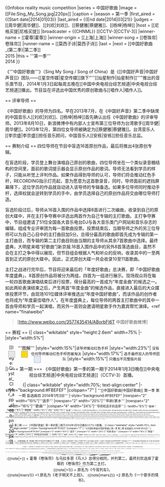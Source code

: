 {{Infobox reality music competition
|series = 中国好歌曲
|image = [[File:Sing_My_Song.jpg|220px]]
|caption = 
|season = 第一季
|first_aired = {{Start date|2014|01|03}}
|last_aired = {{End date|2014|03|21}}
|judges = [[周华健|周华健]]、[[刘欢|刘欢]]、[[蔡健雅|蔡健雅]]、[[杨坤|杨坤]]
|host = [[尼格买提|尼格买提]]
|broadcaster = {{CHNML}} [[CCTV-3|CCTV-3]]
|winner-name = [[霍尊|霍尊]]
|winner-origin = [[上海|上海]]
|winner-song = [[卷珠帘|卷珠帘]]
|runner-name = [[莫西子诗|莫西子诗]]
|last = 
|next = [[中国好歌曲_(第二季)|第二季]]<br>2015
|this = '''第一季'''<br>2014
}}

《'''中国好歌曲'''》（Sing My Song / Song of China）是《[[中国好声音|中国好声音]]》团队——[[星空传媒|星空传媒]]旗下“'''[[灿星制作|灿星制作]]'''”推出的音乐类节目，2014年1月3日起每周五晚在[[中国中央电视台综艺频道|中央电视台综艺频道]]播出。节目旨在评选出中国优秀的原创歌曲与[[唱作人|唱作人]]。

== 评审导师 ==

《中国好歌曲》的导师为四名。早在2013年7月，在《中国好声音》第二季中缺席的中国音乐人[[刘欢|刘欢]]、[[杨坤|杨坤]]首先确认出任《中国好歌曲》的评审导师。2013年8月10日，新浪微博中有内部人士宣布第三位导师为台湾歌手[[周华健|周华健]]。2013年12月，第四位女导师被确定为[[蔡健雅|蔡健雅]]。台湾音乐人[[李宗盛|李宗盛]]担任音乐顾问，中国音乐人[[安栋|安栋]]担任音乐总监。

== 赛制介绍 ==
四位导师在节目中盲选16首原创作品，最后将推出4张原创专辑。

在盲选阶段，学员登上舞台演唱自己原创的歌曲，四位导师坐在一个类似录音棚结构的空间里，面前的歌词提示器会显示原创作品的歌词。导师无法看到学员的样子，只能从听觉上评判作品。如果作品得到导师的认可，导师们将会推动红色手杆，RECORDING指示灯亮起，意为愿意为这首歌录音，同时，导师面前的遮挡屏幕降下，这位学员的作品就自动进入该导师的专辑备选。如果多位导师同时推动手杆，选择权就会逆转到学员的手中，由学员选择自己的原创作品将交由哪位导师打造。

盲选阶段过后，导师从16首入围的作品中选择8首进行二次编曲，收录到自己的原创大碟中，并在主打争夺赛中评选出两首作为自己专辑的主打歌曲。主打争夺赛中，节目组邀请了51位全国各大音乐电台DJ与各大音乐类门户网站和音乐杂志的编辑，组成专业评审团为每一首歌曲投票。投票结束后，当期导师之外的另三位导师可以为自己心目中的主打曲目加5分。总得分最高的歌曲即首先成为专辑的第一主打曲目，而专辑的第二主打曲目则由当期的主导师从其余7首歌曲中选择。最终盛典，大明星来唱“好歌曲”]新京报.</ref>16首入围作品中的另外8首落选曲目，虽然不会在主打之争中得以展现，但节目组会根据人气和听众的反响，收录其中的一至两首到正式的原创大碟中。因此，正式原创大碟一共会收录10至11首歌曲。

主打之战进行完毕后，节目将迎来最后的「年度好歌曲」总决赛，即「中国好歌曲年度盛典」，8首原创作品将被分为两组，四首为一组进行展示。现场观众将在每一轮四首歌曲演唱结束后进行投票，得分最高的一首成为“年度金曲”的候选之一。如此两轮表演结束之后，产生两首“年度金曲”的候选作品，直接进入最后的大众媒体投票环节，由现场101位媒体评审推选出“年度中国好歌曲”，而该作品的创作者也将成为“年度最佳唱作人”。在年度盛典上，每位导师的两首主打歌曲中的其中一首由导师和学员一起演唱，而另外一首则会邀请明星歌手作为嘉宾帮忙演绎。<ref name="finalweibo"
>[http://www.weibo.com/3577435414/ABorbFI6T 中国好歌曲微博]</ref>

== 赛程 ==
{| class="wikitable" style="height:2.6em" width=75% 
|-
|style="width:5%"|<center>'''图解'''
|style="width:15%"|<span style="text-align:center; display:block; float:left; height:20px; width:20px; vertical-align:middle;margin-left:10px;margin-right:10px;">[[Image:Crystal_Clear_app_clean.png|20px]] </span><small>该导师推动红色手杆</small>
|style="width:23%"|<span style="background:#E6E6E6; border:1px solid darkgrey; display:block; float:left; height:20px; width:20px; vertical-align:middle; margin-left:10px;margin-right:10px;"> </span> <small>没有任何导师推动红色手杆而被淘汰</small>
|style="width:17%"|<span style="background:gold; border:1px solid darkgrey; display:block; float:left; height:20px; width:20px; vertical-align:middle; margin-left:10px;margin-right:10px;"> </span> <small>选手最终加入的导师团队</small>
|style="width:15%"|<span style="background:#E0ECF8; border:1px solid darkgrey; display:block; float:left; height:20px; width:20px; vertical-align:middle; margin-left:10px;margin-right:10px;"> </span> <small>只播出不完整版片段</small>
<!-- 关于中国好声音条目里面的选手是否是主动选择、还是被导师选择，我认为并不是一件需要重点表示的部分，因为根据规则，只有一位导师选择的情况下，选手就没有选择导师的权利了，所以主动选择还是被动选择，是能通过表格看出来的，因此不需要颜色特殊注明了。-->
|}
=== 第一期 ===
《中国好歌曲》第一季的第一期于2014年1月3日晚在[[中央电视台综艺频道|中央电视台综艺频道]]（CCTV-3）首播。

{| class="wikitable" style="width:70%; text-align:center"
|-style="background:#FBEFEF"
|colspan="7" | <small>'''[[中国好歌曲|中国好歌曲]] 第一季 第一期 盲选曲目 2014年1月3日'''
|-style="background:#FBEFEF"
|rowspan="2" width="10%"|'''选手'''
|rowspan="2" width="20%"|'''年龄/家乡'''
|rowspan="2" width="16%"|'''歌曲'''
|colspan="4" width="24%"|<small>'''导师和选手的选择'''
|-
!width="6%"|<small>'''杨坤'''
!width="6%"|<small>'''蔡健雅'''
!width="6%"|<small>'''刘欢'''
!width="6%"|<small>'''周华健'''
|-
|Suby
|<small>23岁，[[台湾|台湾]][[彰化縣|彰化]]
|《If You Believe》
|style="background:gold; text-align:center;"|[[Image:Crystal_Clear_app_clean.png|20px]]
|style="text-align:center;"|[[Image:Crystal_Clear_app_clean.png|20px]]
|style="text-align:center;"|[[Image:Crystal_Clear_app_clean.png|20px]]
|style="text-align:center;"|[[Image:Crystal_Clear_app_clean.png|20px]]
|-
|王矜霖
|<small>23岁，[[黑龙江省|黑龙江省]][[哈尔滨市|哈尔滨市]][[巴彦县|巴彦县]]
|《她妈妈不喜欢我》
|style="text-align:center;"|[[Image:Crystal_Clear_app_clean.png|20px]]
|style="text-align:center;"|[[Image:Crystal_Clear_app_clean.png|20px]]
|style="background:gold; text-align:center;"|[[Image:Crystal_Clear_app_clean.png|20px]]
|style="text-align:center;"|[[Image:Crystal_Clear_app_clean.png|20px]]
|-
|[[霍尊|霍尊]]
|<small>23岁，[[上海|上海]]
|《卷珠帘》
|style="text-align:center;"|[[Image:Crystal_Clear_app_clean.png|20px]]
|style="text-align:center;"|[[Image:Crystal_Clear_app_clean.png|20px]]
|style="background:gold; text-align:center;"|[[Image:Crystal_Clear_app_clean.png|20px]]
|style="text-align:center;"|[[Image:Crystal_Clear_app_clean.png|20px]]
|-
|周三
|<small>35岁，[[云南省|云南]][[曲靖|曲靖]]
|《一个歌手的情书》
|style="text-align:center;"|[[Image:Crystal_Clear_app_clean.png|20px]]
|style="background:gold; text-align:center;"|[[Image:Crystal_Clear_app_clean.png|20px]]
|style="text-align:center;"|[[Image:Crystal_Clear_app_clean.png|20px]]
|style="text-align:center;"|[[Image:Crystal_Clear_app_clean.png|20px]]
|-
|涂议嘉
|<small>16岁，[[四川省|四川]][[成都|成都]]
|《蒲公英在飞》
|—
|style="text-align:center;"|[[Image:Crystal_Clear_app_clean.png|20px]]
|style="background:gold; text-align:center;"|[[Image:Crystal_Clear_app_clean.png|20px]]
|style="text-align:center;"|[[Image:Crystal_Clear_app_clean.png|20px]]
|-
|邱振哲
|<small>24岁，[[台湾|台湾]][[台中|台中]]
|《我不需要》
|style="text-align:center;"|[[Image:Crystal_Clear_app_clean.png|20px]]
|style="text-align:center;"|[[Image:Crystal_Clear_app_clean.png|20px]]
|style="text-align:center;"|[[Image:Crystal_Clear_app_clean.png|20px]]
|style="background:gold; text-align:center;"|[[Image:Crystal_Clear_app_clean.png|20px]]
|-
|张岭
|<small>46岁，[[北京|北京]]
|《喝酒 Blues》
|style="text-align:center;"|[[Image:Crystal_Clear_app_clean.png|20px]]
|—
|style="background:gold; text-align:center;"|[[Image:Crystal_Clear_app_clean.png|20px]]
|style="text-align:center;"|[[Image:Crystal_Clear_app_clean.png|20px]]
|-
|}

=== 第二期 ===
《中国好歌曲》第一季的第二期于2014年1月10日晚在CCTV-3首播。
{| class="wikitable" style="width:70%; text-align:center"
|-style="background:#F7F2E0"
|colspan="7" | <small>'''[[中国好歌曲|中国好歌曲]] 第一季 第二期 盲选曲目 2014年1月10日'''
|-style="background:#F7F2E0"
|rowspan="2" width="10%"|'''选手'''
|rowspan="2" width="20%"|'''年龄/家乡'''
|rowspan="2" width="16%"|'''歌曲'''
|colspan="4" width="24%"|<small>'''导师和选手的选择'''
|-
!width="6%"|<small>'''杨坤'''
!width="6%"|<small>'''蔡健雅'''
!width="6%"|<small>'''刘欢'''
!width="6%"|<small>'''周华健'''
|-
| 铃凯
| <small>27岁，[[新加坡|新加坡]]
|《一个人》
|style="text-align:center;"|[[Image:Crystal_Clear_app_clean.png|20px]]
|style="background:gold; text-align:center;"|[[Image:Crystal_Clear_app_clean.png|20px]]
|style="text-align:center;"|[[Image:Crystal_Clear_app_clean.png|20px]]
|style="text-align:center;"|[[Image:Crystal_Clear_app_clean.png|20px]]
|-
| 谢帝
| <small>24岁，[[四川|四川]][[成都|成都]]
|《明天不上班》
|—
|style="background:gold; text-align:center;"|[[Image:Crystal_Clear_app_clean.png|20px]]
|style="text-align:center;"|[[Image:Crystal_Clear_app_clean.png|20px]]
|—
|-style="background:#E6E6E6"
| 王晓天
| <small>25岁，[[黑龙江省|黑龙江]][[牡丹江市|牡丹江]]
|《再见吧 喵小姐》
|—
|—
|—
|—
|-
| 莫西子诗
| <small>35岁，[[四川省|四川]][[大凉山|大凉山]] ([[彝族|彝族]])
|《要死一定要死在你手里》
|style="background:gold; text-align:center;"|[[Image:Crystal_Clear_app_clean.png|20px]]
|style="text-align:center;"|[[Image:Crystal_Clear_app_clean.png|20px]]
|—
|—
|-
| 辛若天
| <small>30岁，[[北京|北京]]
|《针针扎》
|—
|style="text-align:center;"|[[Image:Crystal_Clear_app_clean.png|20px]]
|—
|style="background:gold; text-align:center;"|[[Image:Crystal_Clear_app_clean.png|20px]]
|-
|  刘金
| <small>36岁，[[上海|上海]]
|《第十一年》
|style="text-align:center;"|[[Image:Crystal_Clear_app_clean.png|20px]]
|style="text-align:center;"|[[Image:Crystal_Clear_app_clean.png|20px]]
|—
|style="background:gold; text-align:center;"|[[Image:Crystal_Clear_app_clean.png|20px]]
|-
|  王思远
| <small>24岁，[[辽宁|辽宁]][[沈阳|沈阳]]
|《她》
|style="text-align:center;"|[[Image:Crystal_Clear_app_clean.png|20px]]
|style="text-align:center;"|[[Image:Crystal_Clear_app_clean.png|20px]]
|—
|style="background:gold; text-align:center;"|[[Image:Crystal_Clear_app_clean.png|20px]]
|}

=== 第三期 ===
《中国好歌曲》第一季的第三期于2014年1月17日晚在CCTV-3首播。
{| class="wikitable" style="width:70%; text-align:center"
|-style="background:#F4FA58"
|colspan="7" | <small>'''[[中国好歌曲|中国好歌曲]] 第一季 第三期 盲选曲目 2014年1月17日'''
|-style="background:#F4FA58"
|rowspan="2" width="10%"|'''选手'''
|rowspan="2" width="20%"|'''年龄/家乡'''
|rowspan="2" width="16%"|'''歌曲'''
|colspan="4" width="24%"|<small>'''导师和选手的选择'''
|-
!width="6%"|<small>'''杨坤'''
!width="6%"|<small>'''蔡健雅'''
!width="6%"|<small>'''刘欢'''
!width="6%"|<small>'''周华健'''
|-
| 蒋瑶嘉
| <small>19岁，[[浙江省|浙江]][[湖州|湖州]]
|《梦的堡垒》
|—
|—
|—
|style="background:gold; text-align:center;"|[[Image:Crystal_Clear_app_clean.png|20px]]
|-
| 刘相松
| <small>31岁，[[山东省|山东]][[临沂|临沂]]
|《春来了》
|—
|style="background:gold; text-align:center;"|[[Image:Crystal_Clear_app_clean.png|20px]]
|—
|—
|-
| [[乌拉多恩|乌拉多恩]]
| <small>33岁，[[山东|山东]][[济南|济南]] ([[满族|满族]])
|《鸟人》
|style="text-align:center;"|[[Image:Crystal_Clear_app_clean.png|20px]]
|style="text-align:center;"|[[Image:Crystal_Clear_app_clean.png|20px]]
|style="background:gold; text-align:center;"|[[Image:Crystal_Clear_app_clean.png|20px]]
|style="text-align:center;"|[[Image:Crystal_Clear_app_clean.png|20px]]
|-style="background:#E6E6E6"
| 杨众国
| <small>24岁，[[河北省|河北]][[承德|承德]][[隆化县|隆化县]]
|《悠哉》
|—
|—
|—
|—
|-
| 项亚蕻
| <small>23岁，[[浙江|浙江]][[金华|金华]]
|《伤》
|style="text-align:center;"|[[Image:Crystal_Clear_app_clean.png|20px]]
|style="text-align:center;"|[[Image:Crystal_Clear_app_clean.png|20px]]
|style="text-align:center;"|[[Image:Crystal_Clear_app_clean.png|20px]]
|style="background:gold; text-align:center;"|[[Image:Crystal_Clear_app_clean.png|20px]]
|-
| 慢慢说组合
| <small>[[台湾|台湾]][[台北|台北]]
|《五虎》
|—
|style="background:gold; text-align:center;"|[[Image:Crystal_Clear_app_clean.png|20px]]
|—
|—
|-
| 马上又
| <small>42岁，[[北京|北京]]
|《她》
|style="background:gold; text-align:center;"|[[Image:Crystal_Clear_app_clean.png|20px]]
|—
|style="text-align:center;"|[[Image:Crystal_Clear_app_clean.png|20px]]
|—
|}

=== 第四期 ===
《中国好歌曲》第一季的第四期于2014年1月24日晚在CCTV-3首播，从这期开始，某些歌手的作品被节目剪辑成片段播出，在下表中以浅蓝色标注。另外，本期正式节目播出完毕后，制作方新开设栏目《原创之声》接档，请来《中国好歌曲》第一期的三位学员王矜霖、涂议嘉和周三，聊一聊原创歌曲背后的故事。

{| class="wikitable" style="width:70%; text-align:center"
|-style="background:#CEF6CE"
|colspan="7" | <small>'''[[中国好歌曲|中国好歌曲]] 第一季 第四期 盲选曲目 2014年1月24日'''
|-style="background:#CEF6CE"
|rowspan="2" width="10%"|'''选手'''
|rowspan="2" width="20%"|'''年龄/家乡'''
|rowspan="2" width="16%"|'''歌曲'''
|colspan="4" width="24%"|<small>'''导师和选手的选择'''
|-
!width="6%"|<small>'''杨坤'''
!width="6%"|<small>'''蔡健雅'''
!width="6%"|<small>'''刘欢'''
!width="6%"|<small>'''周华健'''
|-style="background:#E0ECF8"
|排黑尔丁
|<small>27岁，[[新疆|新疆]][[乌鲁木齐|乌鲁木齐]]
|《Funny Day》
|style="text-align:center;"|[[Image:Crystal_Clear_app_clean.png|20px]]
|—
|style="background:gold; text-align:center;"|[[Image:Crystal_Clear_app_clean.png|20px]]
|—
|-style="background:#E0ECF8"
|潭州
|<small>31岁，[[湖南|湖南]][[长沙|长沙]]
|《你》
|style="background:gold; text-align:center;"|[[Image:Crystal_Clear_app_clean.png|20px]]
|—
|—
|—
|-style="background:#E0ECF8"
|蛤小蟆
|<small>24岁，[[上海|上海]]
|《胖子的漂浮》
|—
|style="background:gold; text-align:center;"|[[Image:Crystal_Clear_app_clean.png|20px]]
|—
|—
|-style="background:#E0ECF8"
|孙嫣然
|<small>27岁，[[上海|上海]]
|《我的人生》
|—
|style="text-align:center;"|[[Image:Crystal_Clear_app_clean.png|20px]]
|—
|style="background:gold; text-align:center;"|[[Image:Crystal_Clear_app_clean.png|20px]]
|-style="background:#E0ECF8"
|陈翰文
|<small>26岁，[[福建|福建]]
|《给你们的歌》
|style="text-align:center;"|[[Image:Crystal_Clear_app_clean.png|20px]]
|style="background:gold; text-align:center;"|[[Image:Crystal_Clear_app_clean.png|20px]]
|—
|—
|-style="background:#E0ECF8"
|杜秋
|<small>31岁，[[广东|广东]][[广州|广州]]
|《某某》
|style="background:gold; text-align:center;"|[[Image:Crystal_Clear_app_clean.png|20px]]
|—
|—
|—
|-style="background:#E0ECF8"
|谢晖
|<small>36岁，[[江西|江西]]
|《如果爱死去》
|style="background:gold; text-align:center;"|[[Image:Crystal_Clear_app_clean.png|20px]]
|—
|—
|—
|-style="background:#E0ECF8"
|玩伴儿组合
|<small>
|《王》
|—
|style="text-align:center;"|[[Image:Crystal_Clear_app_clean.png|20px]]
|style="background:gold; text-align:center;"|[[Image:Crystal_Clear_app_clean.png|20px]]
|style="text-align:center;"|[[Image:Crystal_Clear_app_clean.png|20px]]
|-
|苏丹
|<small>26岁，[[陕西|陕西]][[西安|西安]]
|《寂静森林》
|style="background:gold; text-align:center;"|[[Image:Crystal_Clear_app_clean.png|20px]]
|style=" text-align:center;"|[[Image:Crystal_Clear_app_clean.png|20px]]
|—
|style=" text-align:center;"|[[Image:Crystal_Clear_app_clean.png|20px]]
|-
|沙洲
|<small>26岁，[[山东|山东]][[青岛|青岛]]
|《挖蛤蜊》
|style="background:gold; text-align:center;"|[[Image:Crystal_Clear_app_clean.png|20px]]
|—
|—
|—
|-
|赵雷
|<small>27岁，[[北京|北京]]
|《画》
|—
|—
|style="background:gold; text-align:center;"|[[Image:Crystal_Clear_app_clean.png|20px]]
|—
|-
|苗小青
|<small>26岁，[[内蒙古|内蒙古]][[科尔沁草原|科尔沁草原]]
|《海的对岸有个你》
|—
|—
|—
|style="background:gold; text-align:center;"|[[Image:Crystal_Clear_app_clean.png|20px]]
|-
|灰子
|<small>40岁，[[甘肃|甘肃]][[兰州|兰州]]
|《灰鸟》
|style="background:gold; text-align:center;"|[[Image:Crystal_Clear_app_clean.png|20px]]
|—
|—
|style="text-align:center;"|[[Image:Crystal_Clear_app_clean.png|20px]]
|-
|Mr. Miss
|<small>[[北京|北京]]
|《先生小姐那些事》
|—
|—
|style="background:gold; text-align:center;"|[[Image:Crystal_Clear_app_clean.png|20px]]
|—
|-
|刘博宽
|<small>27岁，[[陕西|陕西]][[咸阳|咸阳]]
|《8+8=8》
|—
|style="background:gold; text-align:center;"|[[Image:Crystal_Clear_app_clean.png|20px]]
|—
|—
|-style="background:#E0ECF8"
|吴极
|<small>31岁，[[上海|上海]]
|《灯火》
|style="text-align:center;"|[[Image:Crystal_Clear_app_clean.png|20px]]
|style="background:gold; text-align:center;"|[[Image:Crystal_Clear_app_clean.png|20px]]
|—
|—
|-style="background:#E0ECF8"
|王子
|<small>25岁，[[浙江|浙江]][[杭州|杭州]]
|《思念一个人》
|—
|—
|style="background:gold; text-align:center;"|[[Image:Crystal_Clear_app_clean.png|20px]]
|—
|-style="background:#E0ECF8"
|阿肆
|<small>25岁，[[上海|上海]]
|《别告诉妈妈我失恋了》
|—
|—
|style="background:gold; text-align:center;"|[[Image:Crystal_Clear_app_clean.png|20px]]
|—
|-style="background:#E0ECF8"
|郭一凡
|<small>26岁，[[上海|上海]]
|《停留》
|—
|style="background:gold; text-align:center;"|[[Image:Crystal_Clear_app_clean.png|20px]]
|—
|style="text-align:center;"|[[Image:Crystal_Clear_app_clean.png|20px]]
|-
|柳重言
|<small>50岁，[[香港|香港]]
|《空白的缘分》
|style="background:gold; text-align:center;"|[[Image:Crystal_Clear_app_clean.png|20px]]
|—
|—
|style="text-align:center;"|[[Image:Crystal_Clear_app_clean.png|20px]]
|}

=== 第五期 ===
《中国好歌曲》第一季的第五期于2014年1月31日晚在CCTV-3首播。某些歌手的作品被节目剪辑成片段播出，在下表中以浅蓝色标注。本期结束后，导师[[蔡健雅|蔡健雅]]的原创歌单已经收满。另外，本期正式节目播出完毕后的接档栏目《原创之声》请来《中国好歌曲》的三位学员蒋瑶嘉、谢帝以及莫西子诗，一起聊原创歌曲背后的故事。

{| class="wikitable" style="width:70%; text-align:center"
|-style="background:#CEF6EC"
|colspan="7" | <small>'''[[中国好歌曲|中国好歌曲]] 第一季 第五期 盲选曲目 2014年1月31日'''
|-style="background:#CEF6EC"
|rowspan="2" width="10%"|'''选手'''
|rowspan="2" width="20%"|'''年龄/家乡'''
|rowspan="2" width="16%"|'''歌曲'''
|colspan="4" width="24%"|<small>'''导师和选手的选择'''
|-
!width="6%"|<small>'''杨坤'''
!width="6%"|<small>'''蔡健雅'''
!width="6%"|<small>'''刘欢'''
!width="6%"|<small>'''周华健'''
|-style="background:#E0ECF8"
|[[张杰_(台湾歌手)|张杰]]
|<small>32岁，[[台湾|台湾]][[台北|台北]]
|《我只是想写一首开心的歌》
|—
|—
|—
|style="background:gold; text-align:center;"|[[Image:Crystal_Clear_app_clean.png|20px]]
|-style="background:#E0ECF8"
|杨炅翰
|<small>27岁，[[山东|山东]][[枣庄|枣庄]]
|《那里是哪里》
|—
|—
|style="background:gold; text-align:center;"|[[Image:Crystal_Clear_app_clean.png|20px]]
|—
|-style="background:#E0ECF8"
|唐茉菡
|<small>28岁，[[广西|广西]]
|《美梦成真》
|—
|—
|style="background:gold; text-align:center;"|[[Image:Crystal_Clear_app_clean.png|20px]]
|—
|-style="background:#E0ECF8"
|陈媛
|<small>24岁，[[福建|福建]][[泉州|泉州]]
|《带我走好吗》
|—
|—
|style="text-align:center;"|[[Image:Crystal_Clear_app_clean.png|20px]]
|style="background:gold; text-align:center;"|[[Image:Crystal_Clear_app_clean.png|20px]]
|-style="background:#E0ECF8"
|丁钰
|<small>27岁，[[江西|江西]][[南昌|南昌]]
|《老包》
|style="text-align:center;"|[[Image:Crystal_Clear_app_clean.png|20px]]
|style="background:gold; text-align:center;"|[[Image:Crystal_Clear_app_clean.png|20px]]
|—
|—
|-style="background:#E0ECF8"
|王青鹏
|<small>23岁，[[河北|河北]][[沧州|沧州]]
|《棒三狗》
|style="background:gold; text-align:center;"|[[Image:Crystal_Clear_app_clean.png|20px]]
|style="text-align:center;"|[[Image:Crystal_Clear_app_clean.png|20px]]
|style="text-align:center;"|[[Image:Crystal_Clear_app_clean.png|20px]]
|style="text-align:center;"|[[Image:Crystal_Clear_app_clean.png|20px]]
|-style="background:#E0ECF8"
|雷刚
|<small>41岁，[[北京|北京]]
|《永远年轻》
|—
|—
|—
|style="background:gold; text-align:center;"|[[Image:Crystal_Clear_app_clean.png|20px]]
|-style="background:#E0ECF8"
|[[金玟岐|金玟岐]]
|<small>27岁，[[江西|江西]][[鹰潭|鹰潭]]
|《爱呀》
|style="text-align:center;"|[[Image:Crystal_Clear_app_clean.png|20px]]
|—
|—
|style="background:gold; text-align:center;"|[[Image:Crystal_Clear_app_clean.png|20px]]
|-style="background:#E0ECF8"
|李巍
|<small>25岁，[[湖南|湖南]][[岳阳|岳阳]]
|《高点》
|—
|style="background:gold; text-align:center;"|[[Image:Crystal_Clear_app_clean.png|20px]]
|—
|style="text-align:center;"|[[Image:Crystal_Clear_app_clean.png|20px]]
|-style="background:#E0ECF8"
|吴琼
|<small>31岁，[[河北|河北]][[保定|保定]]
|《献给爱丽丝》
|—
|style="background:gold; text-align:center;"|[[Image:Crystal_Clear_app_clean.png|20px]]
|—
|style="text-align:center;"|[[Image:Crystal_Clear_app_clean.png|20px]]
|-
|Dewen和拖鞋
|<small>上海
|《开挂侠》
|style=" text-align:center;"|[[Image:Crystal_Clear_app_clean.png|20px]]
|style=" text-align:center;"|[[Image:Crystal_Clear_app_clean.png|20px]]
|style=" text-align:center;"|[[Image:Crystal_Clear_app_clean.png|20px]]
|style="background:gold; text-align:center;"|[[Image:Crystal_Clear_app_clean.png|20px]]
|-
|胡莎莎
|<small>26岁，[[天津|天津]]
|《唱念爱》
|style=" text-align:center;"|[[Image:Crystal_Clear_app_clean.png|20px]]
|style=" text-align:center;"|[[Image:Crystal_Clear_app_clean.png|20px]]
|—
|style="background:gold; text-align:center;"|[[Image:Crystal_Clear_app_clean.png|20px]]
|-
|赵照
|<small>34岁，[[山东|山东]][[聊城|聊城]]
|《当你老了》
|style=" text-align:center;"|[[Image:Crystal_Clear_app_clean.png|20px]]
|style="background:gold; text-align:center;"|[[Image:Crystal_Clear_app_clean.png|20px]]
|style=" text-align:center;"|[[Image:Crystal_Clear_app_clean.png|20px]]
|style=" text-align:center;"|[[Image:Crystal_Clear_app_clean.png|20px]]
|-
|鲁向卉
|<small>22岁，[[河北|河北]][[衡水|衡水]]
|《鱼儿》
|style=" text-align:center;"|[[Image:Crystal_Clear_app_clean.png|20px]]
|style=" text-align:center;"|[[Image:Crystal_Clear_app_clean.png|20px]]
|—
|style="background:gold; text-align:center;"|[[Image:Crystal_Clear_app_clean.png|20px]]
|-
|汤小康
|<small>38岁，[[马来西亚|马来西亚]]
|《法国老画家》
|—
|style="background:gold; text-align:center;"|[[Image:Crystal_Clear_app_clean.png|20px]]
|style=" text-align:center;"|[[Image:Crystal_Clear_app_clean.png|20px]]
|—
|-
|苏佩卿
|<small>30岁，[[台湾|台湾]][[台北|台北]]
|《格格不入》
|—
|—
|style="background:gold; text-align:center;"|[[Image:Crystal_Clear_app_clean.png|20px]]
|—
|-
|张禄籴
|<small>29岁，[[天津|天津]]
|《安眠药》
|style="background:gold; text-align:center;"|[[Image:Crystal_Clear_app_clean.png|20px]]
|—
|—
|—
|-
|宋媛媛
|<small>28岁，[[辽宁|辽宁]][[沈阳|沈阳]]
|《I am yes I am no》
|style="text-align:center;"|[[Image:Crystal_Clear_app_clean.png|20px]]
|style="background:gold; text-align:center;"|[[Image:Crystal_Clear_app_clean.png|20px]]
|style="text-align:center;"|[[Image:Crystal_Clear_app_clean.png|20px]]
|style="text-align:center;"|[[Image:Crystal_Clear_app_clean.png|20px]]
|}

=== 第六期 遗珠之战 ===
《中国好歌曲》第一季的第六期于2014年2月7日晚在CCTV-3首播。这一期中，除了开始的3首作品为新作品之外（以剪辑片段形式播出），节目的主要内容是展示在之前的盲选过程中遗憾淘汰的歌曲，除歌单收满的[[蔡健雅|蔡健雅]]之外，其他三位导师[[刘欢|刘欢]]、[[杨坤|杨坤]]和[[周华健|周华健]]在节目中进行第二次筛选，即「复活外卡赛」。节目中，之前遗憾落选的《再见吧！喵小姐》在争夺最后一个名额时成功复活。 《中国好歌曲》“喵小姐”借高人气复活。另外，本期正式节目播出完毕后的接档栏目《原创之声》请来《中国好歌曲》「遗珠之战」中成功复活的四位学员[[陈蕾|陈蕾]]、老钱、李夏和王晓天，一起聊原创歌曲背后的故事。

{| class="wikitable" style="width:70%; text-align:center"
|-style="background:#D8CEF6"
|colspan="7" | <small>'''[[中国好歌曲|中国好歌曲]] 第一季 第六期 盲选/复活候选曲目 2014年2月7日'''
|-style="background:#D8CEF6"
|rowspan="2" width="10%"|'''选手'''
|rowspan="2" width="20%"|'''年龄/家乡'''
|rowspan="2" width="16%"|'''歌曲'''
|colspan="4" width="24%"|<small>'''导师和选手的选择'''
|-
!width="6%"|<small>'''杨坤'''
!width="6%"|<small>'''蔡健雅'''
!width="6%"|<small>'''刘欢'''
!width="6%"|<small>'''周华健'''
|-style="background:#E0ECF8"
|吕纬青
|<small>31岁，[[台湾|台湾]]
|《光的版图》
|style="background:gold; text-align:center;"|[[Image:Crystal_Clear_app_clean.png|20px]]
|—
|—
|—
|-style="background:#E0ECF8"
|杨含奇
|<small>32岁，[[上海|上海]]
|《港湾》
|—
|—
|style="background:gold; text-align:center;"|[[Image:Crystal_Clear_app_clean.png|20px]]
|—
|-style="background:#E0ECF8"
|玺儿
|<small>30岁，[[贵阳|贵阳]]
|《无尽的旅途》
|style="background:gold; text-align:center;"|[[Image:Crystal_Clear_app_clean.png|20px]]
|—
|—
|—
|-style="background:#E6E6E6"
|王飞
|<small>36岁，[[深圳|深圳]]
|《城堡》
|—
|—
|—
|—
|-
|[[陈蕾|陈蕾]]
|<small>24岁，[[广州|广州]]
|《谁搞的情人节》
|style="background:gold; text-align:center;"|[[Image:Crystal_Clear_app_clean.png|20px]]
|—
|—
|style="text-align:center;"|[[Image:Crystal_Clear_app_clean.png|20px]]
|-
|老钱
|<small>43岁，[[陕西|陕西]][[西安|西安]]
|《今天我疯了》
|style="text-align:center;"|[[Image:Crystal_Clear_app_clean.png|20px]]
|—
|—
|style="background:gold;text-align:center;"|[[Image:Crystal_Clear_app_clean.png|20px]]
|-style="background:#E6E6E6"
|金虎
|<small>27岁，[[北京|北京]]
|《爱一直都在》
|—
|—
|—
|—
|-
|李夏
|<small>32岁，[[宁夏|宁夏]][[银川|银川]]
|《今宵列车》
|style="text-align:center;"|[[Image:Crystal_Clear_app_clean.png|20px]]
|—
|style="background:gold;text-align:center;"|[[Image:Crystal_Clear_app_clean.png|20px]]
|—
|-
|王晓天
|<small>25岁，[[黑龙江省|黑龙江]][[牡丹江市|牡丹江]]
|《再见吧 喵小姐》
|style="background:gold;text-align:center;"|[[Image:Crystal_Clear_app_clean.png|20px]]
|—
|—
|—
|}

=== 第七期 刘欢《新九拍》主打之战 ===
《中国好歌曲》第一季第7期于2014年2月21日晚在[[CCTV-3|CCTV-3]]首播。这一期的内容为导师[[刘欢|刘欢]]的原创大碟《新九拍》的主打争夺赛。<ref>[http://www.chinanews.com/yl/2014/02-21/5867911.shtml 《中国好歌曲》开启“主打之争” 刘欢组率先开始]东南商报.</ref>赛前，导师刘欢与唱片制作人[[捞仔|捞仔]]在入围的16首歌曲中选择了8首重新编译<ref>[http://newspaper.jfdaily.com/isdb/html/2014-02/21/content_1143556.htm 《中国好歌曲》幕后细节曝光 刘欢捞仔“中国好基友”]i时代报.</ref>，在节目中进行公演，并由现场的51位专业评审员和另三位导师分别进行投票和加分<ref>[http://cqcbepaper.cqnews.net/cqcb/html/2014-02/18/content_1719130.htm 刘欢操刀编曲《卷珠帘》，鸟枪换炮了！] {{webarchive|url=https://web.archive.org/web/20140226211428/http://cqcbepaper.cqnews.net/cqcb/html/2014-02/18/content_1719130.htm |date=2014-02-26 }}重庆晨报.</ref>，总分最高的两首歌曲将成为专辑的主打歌，晋级总决赛。

比赛开始前，刘欢亲自演唱了一首未入选曲目《港湾》，这首歌曲由节目的参赛选手杨含奇创作，在第六期节目中以片段形式播出，但最终并未晋级八强。之后，八首入选的歌曲分别进行演唱，专业评审团进行打分过后，分数最高的前两名分别是张岭的《喝酒Blues》与王矜霖的《她妈妈不喜欢我》。除刘欢以外的另三位导师进行加分之后，霍尊的《卷珠帘》与乌拉多恩的《鸟人》并列第二名。最终刘欢决定，张岭的《喝酒Blues》为专辑第一主打，霍尊的《卷珠帘》为第二主打。第一场主打之争落幕<ref>[http://www.ln.xinhuanet.com/newscenter/2014-02/22/c_119454010.htm 《好歌曲》主打之争：霍尊获钦点涉险晋级] {{webarchive|url=https://web.archive.org/web/20140228200336/http://www.ln.xinhuanet.com/newscenter/2014-02/22/c_119454010.htm |date=2014-02-28 }}华龙网.</ref>

主体节目播出过后，本期的接档栏目《原创之星》中请来了刘欢以及他的「新九班」的八位学员在「刘欢音乐教室」进行交流。学员们向刘欢老师提出问题，刘欢和学员们也讲述了许多参赛前后的幕后故事。其中，刘欢特别提到了自己为电视剧《[[甄嬛传|甄嬛传]]》创作的主题曲《凤凰于飞》其实是意外诞生的，并且与学员霍尊合唱《凤凰于飞》。此外，刘欢还提到自己创作的《璐璐》是写给自己的太太的歌，并提到自己与太太从相遇到结婚只用了九天时间。节目最后，八位学员和刘欢老师一起合唱刘欢的代表作《千万次的问》。

{| class="wikitable" style="width:70%; text-align:center"
|-style="background:#F2E0F7"
|colspan="7" | <small>'''[[中国好歌曲|中国好歌曲]] 第一季 第七期 刘欢队主打之战 2014年2月21日'''
|-style="background:#F2E0F7"
|rowspan="2" width="10%"|'''选手'''
|rowspan="2" width="16%"|'''歌曲'''
|colspan="3" width="34%"|<small>'''得分'''
|rowspan="2" width="10%"|'''结果'''
|-
!width="7%"|<small>'''专业评审团'''
!width="20%"|<small>'''导师加分'''
!width="7%"|<small>'''总分'''
|-
|王矜霖
|《她妈妈不喜欢我》
|43
|－
|43
|
|-
|李夏
|《午夜快车》<br><small>原名《今宵列车》
|30
|－
|30
|
|-
|赵雷
|《画》
|37
|－
|37
|
|-
|霍尊
|《卷珠帘》
|42
|周华健+5 / 刘欢√
|47{{ref|+|+}}
|{{won|第二主打}}
|-
|涂议嘉
|《蒲公英在飞》
|33
|－
|33
|
|-
|苏珮卿
|《格格不入》
|24
|－
|24
|
|-
|张岭
|《喝酒Blues》
|47
|杨坤+5
|52
|{{won|第一主打}}
|-
|乌拉多恩
|《鸟人》
|42
|蔡健雅+5
|47
|
|}
<div style="font-size:9pt">
:{{note|+}} + 霍尊《卷珠帘》与乌拉多恩《鸟人》总得分相同，并列第二，最终刘欢选择了霍尊的《卷珠帘》作为第二主打。
</div>

=== 第八期 周华健《江湖新能量》主打之战 ===
《中国好歌曲》第一季第8期于2014年2月28日晚在[[中国中央电视台综艺頻道|CCTV-3]]首播。同刘欢一样，导师[[周华健|周华健]]将与唱片制作人[[贾敏恕|贾敏恕]]在入围的16首歌曲中选择8首重新编译。

比赛开始前，周华健亲自演唱一首未入选曲目《第十一年》，这首歌曲由节目的参赛选手刘金创作，在第2期节目中播出，但最终并未晋级八强。之后，八首入选的歌曲分别进行演唱，专业评审团进行打分过后，分数最高的是项亚蕻的《伤》。除周华健以外的另三位导师进行加分之后，项亚蕻的《伤》成功晋级为第一主打，名列第二的王思远《她》被周华健选为第二主打。

主体节目播出之后的《原创之星》栏目中，周华健与8位学员互动，回答学员提出的问题。最后大家一起齐唱周华健的代表作《刀剑如梦》。

{| class="wikitable" style="width:70%; text-align:center"
|-style="background:#F2E0F7"
|colspan="7" | <small>'''[[中国好歌曲|中国好歌曲]] 第一季 第八期 周华健队主打之战 2014年2月28日'''
|-style="background:#F2E0F7"
|rowspan="2" width="10%"|'''选手'''
|rowspan="2" width="16%"|'''歌曲'''
|colspan="3" width="34%"|<small>'''得分'''
|rowspan="2" width="10%"|'''结果'''
|-
!width="7%"|<small>'''专业评审团'''
!width="20%"|<small>'''导师加分'''
!width="7%"|<small>'''总分'''
|-
|蒋瑶嘉
|《梦的堡垒》
|20
|－
|20
|
|-
|辛若天
|《针针扎》
|36
|－
|36
|
|-
|胡莎莎
|《唱念爱》
|27
|－
|27
|
|-
|王思远
|《她》
|38
|刘欢+5 / 杨坤+5 / 周华健√
|48
|{{won|第二主打}}
|-
|邱振哲
|《我不需要》
|39
|－
|39
|
|-
|项亚蕻
|《伤》
|48
|蔡健雅+5
|53
|{{won|第一主打}}
|-
|鲁向卉
|《鱼儿》
|34
|－
|34
|
|-
|老钱
|《今天我疯了》
|35
|－
|35
|
|}

=== 第九期 杨坤《走进心时代》主打之战===
《中国好歌曲》第一季第9期于2014年2月23日录制，于2014年3月7日晚在[[中国中央电视台综艺頻道|CCTV-3]]首播。导师[[杨坤|杨坤]]将与唱片制作人[[曲世聪|曲世聪]]在入围的16首歌曲中选择8首重新编译。

比赛开始前，杨坤亲自演唱未入选曲目《某某》，这首歌曲由节目的参赛选手杜秋创作，在第四期节目中以片段形式播出。之后，八首入选的歌曲分别进行演唱，专业评审团对莫西子诗的《要死就一定要死在你手里》打出了50分的高分，为截至当期节目最高的票数。除杨坤以外的另三位导师进行加分之后，《要死就一定要死在你手里》成功晋级为第一主打，名列第二的马上又的《她》被杨坤选为第二主打。

主体节目播出之后的《原创之星》栏目中，杨坤与8位学员互动，回答学员提出的问题，还亲自翻唱了《要死就一定要死在你手里》。最后大家一起齐唱杨坤代表作《月亮可以代表我的心》。

{| class="wikitable" style="width:70%; text-align:center"
|-style="background:#F2E0F7"
|colspan="7" | <small>'''[[中国好歌曲|中国好歌曲]] 第一季 第九期 杨坤队主打之战 2014年3月7日'''
|-style="background:#F2E0F7"
|rowspan="2" width="10%"|'''选手'''
|rowspan="2" width="20%"|'''歌曲'''
|colspan="3" width="30%"|<small>'''得分'''
|rowspan="2" width="10%"|'''结果'''
|-
!width="7%"|<small>'''专业评审团'''
!width="18%"|<small>'''导师加分'''
!width="5%"|<small>'''总分'''
|-
|Suby
|《If You Believe》
|30
|－
|30
|
|-
|马上又
|《她》
|48
|周华健+5 / 杨坤√
|53
|{{won|第二主打}}
|-
|莫西子诗
|《要死就一定要死在你手里》
|50
|蔡健雅+5
|55
|{{won|第一主打}}
|-
|王晓天
|《再见吧 喵小姐》
|41
|－
|41
|
|-
|柳重言
|《空白的缘分》
|34
|刘欢+5
|39
|
|-
|灰子
|《灰鸟》
|31
|－
|31
|
|-
|吕纬青
|《光的版图》
|22
|－
|22
|
|-
|玺儿
|《无尽的旅途》
|45
|－
|45
|
|}

=== 第十期 蔡健雅《美味人生》主打之战 ===
《中国好歌曲》第一季第10期于2014年2月22日录制，于2014年3月14日晚在[[中国中央电视台综艺頻道|CCTV-3]]首播。导师[[蔡健雅|蔡健雅]]在入围的16首歌曲中选择8首重新编译。

比赛开始前，蔡健雅亲自演唱未入选曲目《灯火》，这首歌曲由节目的参赛选手吴极创作，在第四期节目中以片段形式播出。之后，八首入选的歌曲分别进行演唱，专业评审团对赵照的《当你老了》打出49分，对铃凯的《一个人》打出48分，为本场最高票数的两首歌。之后，杨坤和刘欢为铃凯分别加上自己的5分，因此铃凯的《一个人》成功晋级为第一主打。而最终，蔡健雅没有选择名列第二的《当你老了》，而是选择了谢帝的[[饶舌|饶舌歌曲]]《今天不上班》为第二主打。

主体节目播出之后的《原创之星》栏目中，蔡健雅与8位学员互动，回答学员提出的问题，也亲自哼唱了自己曾经为母亲写的歌《完美的女儿》。

{| class="wikitable" style="width:70%; text-align:center"
|-style="background:#F2E0F7"
|colspan="7" | <small>'''[[中国好歌曲|中国好歌曲]] 第一季 第十期 蔡健雅队主打之战 2014年3月14日'''
|-style="background:#F2E0F7"
|rowspan="2" width="10%"|'''选手'''
|rowspan="2" width="20%"|'''歌曲'''
|colspan="3" width="30%"|<small>'''得分'''
|rowspan="2" width="10%"|'''结果'''
|-
!width="7%"|<small>'''专业评审团'''
!width="18%"|<small>'''导师加分'''
!width="5%"|<small>'''总分'''
|-
|刘相松
|《春来了》
|38
|－
|38
|
|-
|谢帝
|《明天不上班》<br><small>原名《老子明天不上班》
|39
|周华健+5 / 蔡健雅√
|44
|{{won|第二主打}}
|-
|赵照
|《当你老了》
|49
|－
|49
|
|-
|周三
|《周三的情书》<br><small>原名《一个歌手的情书》
|41
|－
|41
|
|-
|铃凯
|《一个人》
|48
|刘欢+5 / 杨坤+5
|58
|{{won|第一主打}}
|-
|宋媛媛
|《I Am Yes I Am No》
|16
|－
|16
|
|-
| 慢慢说组合
|《五虎》
|30
|－
|30
|
|-
|刘博宽
|《8+8=8》
|38
|－
|38
|
|}

=== 年度盛典 ===
《中国好歌曲》第一季年度盛典总决赛于2014年3月18日录制，将于2014年3月21日晚在[[中国中央电视台综艺頻道|CCTV-3]]首播。总决赛请来台湾歌手[[费玉清|费玉清]]、大陆摇滚歌手[[郑钧|郑钧]]、台湾[[苏打绿|苏打绿]]乐团主唱[[吴青峰|吴青峰]]与大陆组合[[羽泉|羽泉]]作为明星嘉宾，与学员同唱其中一首主打歌，而另外一首主打歌则由好歌曲的四位导师与学员共同演唱。

==== 导师新歌首唱 ====
四位导师分别在音乐盛典上首次演绎一首自己的最新创作，分别是刘欢自弹自唱《夜》、周华健的古今融合作品《纹身》、蔡健雅为[[世界妇女日|世界妇女日]]创作的《We Are One》以及杨坤的《今夜二十岁》。

{| class="wikitable" style="width:70%; text-align:center"
|-style="background:#F2E0F7"
|colspan="5" | <small>'''[[中国好歌曲|中国好歌曲]] 第一季 年度盛典 导师新歌首唱 2014年3月21日'''
|-style="background:#F2E0F7"
|rowspan="2" width="10%"|'''导师'''
|rowspan="2" width="20%"|'''歌曲'''
|colspan="3" width="30%"|<small>'''创作'''
|-
!width="10%"|<small>'''作词'''
!width="10%"|<small>'''作曲'''
!width="10%"|<small>'''编曲'''
|-
|[[杨坤|杨坤]]
|《今夜二十岁》
|[[林夕|林夕]]
|杨坤
|宋睿
|-
|[[刘欢|刘欢]]
|《夜》
|刘欢
|刘欢
|捞仔
|-
|[[蔡健雅|蔡健雅]]
|《We Are One》
|[[小寒_(填词人)|小寒]]
|蔡健雅
|彭飞
|-
|[[周华健|周华健]]
|《纹身》<small>(feat. [[胡莎莎|胡莎莎]])
|[[张大春|张大春]]
|周华健
|戴荃
|-
|}

==== 年度总决赛 ====

比赛中，八首主打歌被分为两组。每组四首歌表演完之后，现场大众评审团进行投票，评选出两首年度好歌曲的候选曲目，分别是刘欢导师《新九拍》专辑中[[霍尊|霍尊]]的《卷珠帘》与杨坤导师《走进心时代》专辑中[[莫西子诗|莫西子诗]]的《要死就一定要死在你手里》。之后，现场的101位媒体评审团对这两首歌进行投票，投票前阶段莫西子诗领先，后来被霍尊超过，最终霍尊以52票对49票略微的优势获胜，取得了「年度唱作人」的称号，而其作品《卷珠帘》荣升「年度中国好歌曲」。<ref>[http://ent.qq.com/a/20140321/024284.htm 霍尊夺得“年度中国好歌曲” 吴青峰力挺蔡健雅].腾讯娱乐.</ref>

{{familytree/start|style=font: 100% sans-serif style=font: 40%;}}
{{familytree | | | | | | | | | | | | | | | }}
{{familytree | |a|-|-|.|a=<div style="text-align: center;"> 1.  '''项亚蕻'''《伤》<small>(feat. [[羽泉|羽泉]]) </div>}}
{{familytree | | | | | | |!| | | | | | | | }}
{{familytree | |a|-|-|(| | | | | | | |a=<div style="text-align: center;"> 2.  '''谢帝'''《明天不上班》<small>(feat. [[蔡健雅|蔡健雅]]) </div>}}
{{familytree | | | | | | |)|-|a|-|-|.|a=<div style="text-align: center;"> '''霍尊'''《卷珠帘》<br><small>101媒体评审团52票</div>}}
{{familytree | |a|-|-|(| | | | | | |!|a=<div style="text-align: center;"> 3.  '''霍尊'''《卷珠帘》<small>(feat. [[费玉清|费玉清]])</div>}}
{{familytree | | | | | | |!| | | | | | |!| }}
{{familytree | |a|-|-|'| | | | | | |!|a=<div style="text-align: center;"> 4.  ''' 马上又'''《她》<small>(feat. [[杨坤|杨坤]])</div>}}
{{familytree | | | | | | | | | | | | | |)|-|a| a=<div style="text-align: center;">'''霍尊'''《卷珠帘》<br><small>年度好歌曲</div>}}
{{familytree | |a|-|-|.| | | | | | |!|a=<div style="text-align: center;"> 5.  '''莫西子诗'''《要死就一定要死在你手里》<small>(feat. [[郑钧|郑钧]])</div>}}
{{familytree | | | | | | |!| | | | | | |!| }}
{{familytree | |a|-|-|(| | | | | | |!|a=<div style="text-align: center;"> 6.  '''王思远'''《她》<small>(feat. [[周华健|周华健]])</div>}}
{{familytree | | | | | | |)|-|a|-|-|'|a=<div style="text-align: center;"> '''莫西子诗'''《要死就一定要死在你手里》<br><small>101媒体评审团49票</div>}}
{{familytree | |a|-|-|(|a=<div style="text-align: center;"> 7.  '''铃凯'''《一个人》<small>(feat. [[吴青峰|吴青峰]]) </div>}}
{{familytree | | | | | | |!| | | | | | | | }}
{{familytree | |a|-|-|'|a=<div style="text-align: center;"> 8.  '''张岭'''《喝酒Blues》<small>(feat. [[刘欢|刘欢]]) </div>}}
{{familytree | | | | | | | | | | | | | | | }}
{{familytree/end}}

== 导师原创大碟 ==
节目的盲选阶段，四位导师分别选出16首歌曲作为自己的原创专辑的候选曲目，之后，再从这16首入围曲目中选出8首，进行二次改编，并收录进自己原创大碟之中。

=== 刘欢《新九拍》 ===
导师刘欢的原创大碟取名为《新九拍》，专辑主题为「一拍一韵，九歌九重天」。专辑共9首歌，除了包含入选的八首曲目之外，刘欢亲自演绎了一首未入选歌曲《港湾》。在节目的第7期主打之战中，《喝酒Blues》与《卷珠帘》被选为该专辑的主打曲目。

该专辑的制作人为中国大陆音乐人[[捞仔|捞仔]]。另外，刘欢也负责该全碟曲目的编曲设计。

{{Tracklist
| collapsed = 
| headline = 新九拍
| font_size = 
| total_length = 

| writing_credits = 
| music_credits = yes
| lyrics_credits = yes
| arranger_credits = yes
| producer_credits = 
| extra_column = 演唱
| longnote_column = 

| title1 = 港湾
| note1 = 
| longnote1 = 
| music1 = 杨含奇
| lyrics1 = 杨含奇
| arranger1 = 彭飞
| producer1 = 
| extra1 = 刘欢
| length1 = 

| title2 = 	她妈妈不喜欢我
| note2 = 
| longnote2 = 
| music2 = 王矜霖
| lyrics2 = 王矜霖
| arranger2 = 捞仔
| producer2 = 
| extra2 = 王矜霖
| length2 = 

| title3 = 	午夜快车{{ref|+1|+}}
| note3 = 
| longnote3 = 
| music3 = 李夏
| lyrics3 = 李夏
| arranger3 = 捞仔
| producer3 = 
| extra3 = 李夏
| length3 = 

| title4 = 画
| note4 = 
| longnote4 = 
| music4 = 赵雷
| lyrics4 = 赵雷
| arranger4 = 彭飞
| producer4 = 
| extra4 = 赵雷
| length4 = 

| title5 = 卷珠帘
| note5 = 第二主打
| longnote5 = 
| music5 = 霍尊
| lyrics5 = 李姝 / Luna / 刘欢
| arranger5 = 捞仔
| producer5 = 
| extra5 = 霍尊
| length5 = 

| title6 = 蒲公英在飞
| note6 = 
| longnote6 = 
| music6 = 涂议嘉
| lyrics6 = 涂议嘉
| arranger6 = 捞仔
| producer6 = 
| extra6 = 涂议嘉
| length6 = 

| title7 = 格格不入
| note7 = 
| longnote7 = 
| music7 = 苏珮卿
| lyrics7 = 林怡芬
| arranger7 = 赵兆
| producer7 = 
| extra7 = 苏珮卿
| length7 = 

| title8 = 喝酒Blues (feat. 捞仔)
| note8 = 第一主打
| longnote8 = 
| music8 = 张岭
| lyrics8 = 张岭
| arranger8 = 张岭 / 捞仔
| producer8 = 
| extra8 = 张岭
| length8 = 

| title9 = 鸟人
| note9 = 
| longnote9 = 
| music9 = 乌拉多恩
| lyrics9 = 乌拉多恩
| arranger9 = 捞仔
| producer9 = 
| extra9 = 乌拉多恩
| length9 =  
}}
<div style="font-size:9pt">
:{{note|+1}} + 原名为《今宵列车》。
</div>

=== 周华健《江湖新能量》 ===
{{Tracklist
| collapsed = 
| headline = 
| font_size = 
| total_length = 

| writing_credits = 
| music_credits = yes
| lyrics_credits = yes
| arranger_credits = yes
| producer_credits = 
| extra_column = 演唱
| longnote_column = 

| title1 = 第十一年
| note1 = 
| longnote1 = 
| music1 = 刘金
| lyrics1 = 刘金
| arranger1 = 李燕飞
| producer1 = 
| extra1 = 周华健
| length1 = 

| title2 = 梦的堡垒
| note2 = 
| longnote2 = 
| music2 = 蒋瑶嘉
| lyrics2 = 蒋瑶嘉 / 林怡芬
| arranger2 = Jaben Pennell
| producer2 = 
| extra2 = 蒋瑶嘉
| length2 = 

| title3 = 针针扎
| note3 = 
| longnote3 = 
| music3 = 辛若天
| lyrics3 = 辛若天
| arranger3 = 赵兆
| producer3 = 
| extra3 = 辛若天
| length3 = 

| title4 = 唱念爱
| note4 = 
| longnote4 = 
| music4 = 胡莎莎
| lyrics4 = 胡莎莎
| arranger4 = 彭飞
| producer4 = 
| extra4 = 胡莎莎
| length4 = 

| title5 = 她
| note5 = 第二主打
| longnote5 = 
| music5 = 王思远
| lyrics5 = 王思远
| arranger5 = 彭飞 / 王思远
| producer5 = 
| extra5 = 王思远
| length5 = 

| title6 = 	我不需要
| note6 = 
| longnote6 = 
| music6 = 邱振哲
| lyrics6 = 邱振哲 / 葛大为
| arranger6 = 黄雨勋
| producer6 = 
| extra6 = 邱振哲
| length6 = 

| title7 = 伤
| note7 = 第一主打
| longnote7 = 
| music7 = 项亚蕻
| lyrics7 = 项亚蕻
| arranger7 = Jaben Pennell
| producer7 = 
| extra7 = 项亚蕻
| length7 = 

| title8 = 鱼儿
| note8 = 
| longnote8 = 
| music8 = 鲁向卉
| lyrics8 = 鲁向卉
| arranger8 = 谷僳
| producer8 = 
| extra8 = 鲁向卉
| length8 = 

| title9 = 今天我疯了
| note9 = 
| longnote9 = 
| music9 = 老钱
| lyrics9 = 老钱
| arranger9 = Jaben Pennell
| producer9 = 
| extra9 = 老钱
| length9 = 
}}

=== 杨坤《走进心时代》 ===
{{Tracklist
| collapsed = 
| headline = 
| font_size = 
| total_length = 

| writing_credits = 
| music_credits = yes
| lyrics_credits = yes
| arranger_credits = yes
| producer_credits = 
| extra_column = 演唱
| longnote_column = 

| title1 = 某某
| note1 = 
| longnote1 = 
| music1 = 杜秋
| lyrics1 = 杜秋
| arranger1 = 李燕飞
| producer1 = 
| extra1 = 杨坤
| length1 = 

| title2 = If You Believe
| note2 = 
| longnote2 = 
| music2 = Suby
| lyrics2 = Suby
| arranger2 = 曲世聪 / 文一丁
| producer2 = 
| extra2 = Suby
| length2 = 

| title3 = 她
| note3 = 第二主打
| longnote3 = 
| music3 = 马上又
| lyrics3 = 梁芒
| arranger3 = 马上又
| producer3 = 
| extra3 = 马上又
| length3 = 

| title4 = 要死就一定要死在你手里
| note4 = 第一主打
| longnote4 = 
| music4 = 莫西子诗
| lyrics4 = 俞心樵
| arranger4 = 曲世聪
| producer4 = 
| extra4 = 莫西子诗
| length4 = 

| title5 = 再见吧，喵小姐
| note5 = 
| longnote5 = 
| music5 = 王晓天
| lyrics5 = 王晓天
| arranger5 = 赵兆
| producer5 = 
| extra5 = 王晓天
| length5 = 

| title6 = 空白的缘份
| note6 = 
| longnote6 = 
| music6 = 柳重言
| lyrics6 = 柳重言
| arranger6 = Kanza / 宋睿
| producer6 = 
| extra6 = 柳重言
| length6 = 

| title7 = 灰鸟
| note7 = 
| longnote7 = 
| music7 = 灰子
| lyrics7 = 灰子
| arranger7 = 曲世聪 / 宋睿
| producer7 = 
| extra7 = 灰子
| length7 = 

| title8 = 光的版图
| note8 = 
| longnote8 = 
| music8 = 吕纬青
| lyrics8 = 吕纬青
| arranger8 = 曲世聪 / 宋涛
| producer8 = 
| extra8 = 吕纬青
| length8 = 

| title9 = 无尽的旅途
| note9 = 
| longnote9 = 
| music9 = 玺儿
| lyrics9 = 玺儿
| arranger9 = 宋睿
| producer9 = 
| extra9 = 玺儿
| length9 = 
}}

=== 蔡健雅《美味人生》===
以下是收录在导师[[蔡健雅|蔡健雅]]的「国际料理」大碟《'''美味人生'''》中的8首原创曲目，另有一首《灯火》由蔡健雅亲自演唱。

{{Tracklist
| collapsed = 
| headline = 
| font_size = 
| total_length = 

| writing_credits = 
| music_credits = yes
| lyrics_credits = yes
| arranger_credits = yes
| producer_credits = 
| extra_column = 演唱
| longnote_column = 

| title1 = 灯火
| note1 = 
| longnote1 = 
| music1 = 吴极
| lyrics1 = 吴极
| arranger1 = Adam Lee
| producer1 = 
| extra1 = 蔡健雅
| length1 = 

| title2 = 春来了
| note2 = 
| longnote2 = 
| music2 = 刘相松
| lyrics2 = 刘相松
| arranger2 = 昊子
| producer2 = 
| extra2 = 刘相松
| length2 = 

| title3 = 明天不上班{{ref|mwrs1|+1}} 
| note3 = 第二主打
| longnote3 = 
| music3 = 谢帝
| lyrics3 = 谢帝
| arranger3 = Adam Lee
| producer3 = 
| extra3 = 谢帝
| length3 = 

| title4 = 当你老了
| note4 = 
| longnote44 = 
| music4 = 赵照
| lyrics4 = 叶芝 / 赵照
| arranger4 = 彭飞 / 罗恩妮
| producer4 = 
| extra4 = 赵照
| length4 = 

| title5 = 周三的情书{{ref|mwrs2|+2}}
| note5 = 
| longnote5 = 
| music5 = 周三
| lyrics5 = 周三
| arranger5 = 周三
| producer5 = 
| extra5 = 周三
| length5 = 

| title6 = 一个人
| note6 = 第一主打
| longnote6 = 
| music6 = 铃凯
| lyrics6 = 铃凯
| arranger6 = Adam Lee
| producer6 = 
| extra6 = 铃凯
| length6 = 

| title7 = I am yes I am no
| note7 = 
| longnote7 = 
| music7 = 宋媛媛
| lyrics7 = 宋媛媛 / 葛大为
| arranger7 = Adam Lee
| producer7 = 
| extra7 = 宋媛媛
| length7 = 

| title8 = 五虎
| note8 = 
| longnote8 = 
| music8 = 利得彙 / 沈志方
| lyrics8 = 利得彙 / 蔡健雅 / 葛大为
| arranger8 = Adam Lee
| producer8 = 
| extra8 = 慢慢说
| length8 = 

| title9 = 8+8=8
| note9 = 
| longnote9 = 
| music9 = 刘博宽
| lyrics9 = 岛屿心情乐队 / 葛大为
| arranger9 = Adam Lee
| producer9 = 
| extra9 = 刘博宽
| length9 = 
}}
<div style="font-size:9pt">
:{{note|mwrs1}} +1 原名为《老子明天不上班》。
:{{note|mwrs2}} +2 原名为《一个歌手的情书》。
</div>

== 收视率 ==
{{收视率表格
| 收视地区 = {{CHNML}}
| 表格宽度 = 70%
| 标题背景颜色 = #F2E0F7
| 标题字体颜色 = black
| 频道 = 中央电视台综艺频道
| 首播 = yes
| 数据来源 = CSM48
| 数据来源1 = CSM全国网
| 多数据来源 = yes
| num_column = 9 <!-- 第一行所占列数 -->
| num_row = 2 <!-- “集数”和“播出日期”所合并的行数，此处固定为1 -->
| 备注宽度 = 30%
}}
|-
|1
|2014年1月3日
|2.513 
|
|1
|1.91
|
|1
| 与[[湖南卫视|湖南卫视]]《[[我是歌手2|我是歌手2]]》同日上档
|-
|2
|2014年1月10日
|2.542
|
|1
|1.95
|
|1
|
|-
|3
|2014年1月17日
|2.621 
|
|1
|1.72
|
|1
|多卫视《[[爱情公寓4|爱情公寓4]]》上档
|-
|4
|2014年1月24日
|2.159
|
|1
|1.83
|
|
|
|-
|5
|2014年1月31日
|2.125
|
|1
|1.79
|
|1
|正值大年初一，多卫视播出新年晚会
|-
|6
|2014年2月7日
|1.933<ref>[http://weibo.com/2635260410/AvKbdnd7D 卫视小露电的微博]</ref>
|4.77
|2
|1.22
|
|
|
|-
|{{N/A|－}} ||2014年2月14日 || {{N/A|－}} ||{{N/A|－}} ||{{N/A|－}} ||{{N/A|－}} ||{{N/A|－}} ||{{N/A|－}}
|逢正月十五元宵节，停播一周
|-
|7
|2014年2月21日
|1.869<ref>[http://www.weibo.com/1302186735/ABxjVwGzt 收视率数据分析师的微博]</ref>
|4.64
|3
|0.96
|
|
|
|-
|8
|2014年2月28日
|1.356
|
|4
|0.87
|
|
|
|-
|9
|2014年3月7日
|1.525
|
|3
|0.73
|
|
|
|-
|10
|2014年3月14日
|1.442
|
|4
|0.79
|
|
|
|-
|11
|2014年3月21日
|1.815
|
|3
|0.97
|2.68
|
|年度盛典
{{收视率表格/End
|同时段节目=#*[[湖南卫视|湖南卫视]]《[[我是歌手2|我是歌手2]]》
#*[[中央电视台综合频道|中央电视台综合频道]]《[[梦想星搭档|梦想星搭档]]》
<!--#*[[江苏卫视|江苏卫视]]《[[最强大脑|最强大脑]]》并不能算同时段或交叉时段节目，因为是22点开播。暂时隐藏。-->
|CSM = yes
|其他备注 = #排名为周五晚间所有综艺节目的名次，并不一定为同一时段。
}}

== 参考资料 ==
{{reflist|colwidth=30em}}

== 节目变迁 ==
{{电视节目的变迁
|電視台= {{CHNML}} [[中央电视台综艺频道|中央电视台综艺频道]]
|播放檔次= 周五19:30
|節目名稱= 中国好歌曲 (第一季)<br>（2014.01.03－2014.03.21）
|上一節目= [[非常6+1|非常6+1]]<br>（－2013.12.27{{ref|y1|[a]}}）
|下一節目= [[幸福账单|幸福账单]]<br>（2014.01.03－现在{{ref|y1|[a]}}）
}}
{{電視節目的變遷
|電視台= {{HKG}} [[有線娛樂台|有線娛樂台]]
|播放檔次= 週一至週五 21:00 - 22:00 
|節目名稱= 中國好歌曲<br/>（2014.11.19 - 2014.12.17）
|上一節目= [[综藝大熱門|综藝大熱門]]<br/>（2014.10.22 - 2014.11.18）
|下一節目= [[綜藝玩很大|綜藝玩很大]]<br/>（2014.12.18 - 2015.01.16）
}}
<small>
:{{note|y1|a}} 《非常6+1》从2014年起仍在播出，首播时间调整为每周三19:30，此截止日期并非意味着该节目的终止。
:{{note|y2|b}} 《幸福账单》从2014年初开始播出，原首播时间为每周五21:00，接档《中国好歌曲》。2014年3月2日起调整为每周日19:30，3月21日恢复每周五21:30，3月28日起调整为每周五19:30。
</small>
{{中國好歌曲決賽選手}}
[[分类:中国中央电视台综艺节目|分类:中国中央电视台综艺节目]]
[[Category:中国电视音乐节目|Category:中国电视音乐节目]]
[[Category:中国真人秀节目|Category:中国真人秀节目]]
[[分类:中国好歌曲|分类:中国好歌曲]]
[[Category:香港有線電視節目|Category:香港有線電視節目]]
{{DEFAULTSORT:Zhong中}}